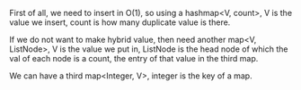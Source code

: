 
First of all, we need to insert in O(1), so using a hashmap<V, count>, V is the value we insert, count is how many duplicate value is there. 

If we do not want to make hybrid value, then need another map<V, ListNode>, V is the value we put in, ListNode is the head node of which the val of each node is a count, the entry of that value in the third map. 

We can have a third map<Integer, V>, integer is the key of a map.         

 
